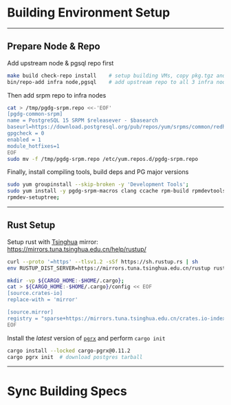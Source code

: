 # Building Environment Setup


----------

## Prepare Node & Repo

Add upstream node & pgsql repo first

```bash
make build check-repo install    # setup building VMs, copy pkg.tgz and init
bin/repo-add infra node,pgsql    # add upstream repo to all 3 infra nodes
```

Then add srpm repo to infra nodes

```bash
cat > /tmp/pgdg-srpm.repo <<-'EOF'
[pgdg-common-srpm]
name = PostgreSQL 15 SRPM $releasever - $basearch
baseurl=https://download.postgresql.org/pub/repos/yum/srpms/common/redhat/rhel-$releasever-x86_64/
gpgcheck = 0
enabled = 1
module_hotfixes=1
EOF
sudo mv -f /tmp/pgdg-srpm.repo /etc/yum.repos.d/pgdg-srpm.repo
```

Finally, install compiling tools, build deps and PG major versions

```bash
sudo yum groupinstall --skip-broken -y 'Development Tools';
sudo yum install -y pgdg-srpm-macros clang ccache rpm-build rpmdevtools postgresql1*-server flex bison postgresql1*-devel readline-devel zlib-devel lz4-devel libzstd-devel openssl-devel krb5-devel libcurl-devel libxml2-devel CUnit cmake;
rpmdev-setuptree;
```


----------

## Rust Setup

Setup rust with [Tsinghua](https://mirrors.tuna.tsinghua.edu.cn/help/rustup/) mirror: https://mirrors.tuna.tsinghua.edu.cn/help/rustup/

```bash
curl --proto '=https' --tlsv1.2 -sSf https://sh.rustup.rs | sh
env RUSTUP_DIST_SERVER=https://mirrors.tuna.tsinghua.edu.cn/rustup rustup install stable

mkdir -vp ${CARGO_HOME:-$HOME/.cargo};
cat > ${CARGO_HOME:-$HOME/.cargo}/config << EOF
[source.crates-io]
replace-with = 'mirror'

[source.mirror]
registry = "sparse+https://mirrors.tuna.tsinghua.edu.cn/crates.io-index/"
EOF
```

Install the *latest* version of [`pgrx`](https://github.com/pgcentralfoundation/pgrx) and perform `cargo init`

```bash
cargo install --locked cargo-pgrx@0.11.2
cargo pgrx init  # download postgres tarball
```



----------

# Sync Building Specs


